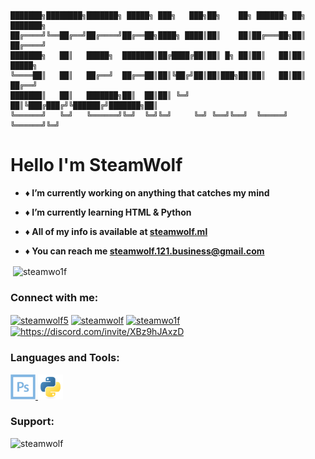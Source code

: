 ```
███████╗████████╗███████╗ █████╗ ███╗   ███╗██╗    ██╗ ██████╗ ██╗     ███████╗
██╔════╝╚══██╔══╝██╔════╝██╔══██╗████╗ ████║██║    ██║██╔═══██╗██║     ██╔════╝
███████╗   ██║   █████╗  ███████║██╔████╔██║██║ █╗ ██║██║   ██║██║     █████╗
╚════██║   ██║   ██╔══╝  ██╔══██║██║╚██╔╝██║██║███╗██║██║   ██║██║     ██╔══╝
███████║   ██║   ███████╗██║  ██║██║ ╚═╝ ██║╚███╔███╔╝╚██████╔╝███████╗██║  
╚══════╝   ╚═╝   ╚══════╝╚═╝  ╚═╝╚═╝     ╚═╝ ╚══╝╚══╝  ╚═════╝ ╚══════╝╚═╝
```


# Hello I'm SteamWolf

- **♦ I’m currently working on anything that catches my mind**

- **♦ I’m currently learning HTML & Python**

- **♦ All of my info is available at [steamwolf.ml](https://steamwolf.ml)**

- **♦ You can reach me steamwolf.121.business@gmail.com**

<p>&nbsp;<img align="center" src="https://github-readme-stats.vercel.app/api?username=steamwo1f&show_icons=true&title_color=ff9347&text_color=ff9347&bg_color=292829&locale=en" alt="steamwo1f" /></p>

<h3 align="left">Connect with me:</h3>
<p align="left">
<a href="https://twitter.com/steamwolf5" target="blank"><img align="center" src="https://raw.githubusercontent.com/rahuldkjain/github-profile-readme-generator/master/src/images/icons/Social/twitter.svg" alt="steamwolf5" height="30" width="40" /></a>
<a href="https://linkedin.com/in/steamwolf" target="blank"><img align="center" src="https://raw.githubusercontent.com/rahuldkjain/github-profile-readme-generator/master/src/images/icons/Social/linked-in-alt.svg" alt="steamwolf" height="30" width="40" /></a>
<a href="https://www.youtube.com/c/steamwo1f" target="blank"><img align="center" src="https://raw.githubusercontent.com/rahuldkjain/github-profile-readme-generator/master/src/images/icons/Social/youtube.svg" alt="steamwo1f" height="30" width="40" /></a>
<a href="https://discord.gg/https://discord.com/invite/XBz9hJAxzD" target="blank"><img align="center" src="https://raw.githubusercontent.com/rahuldkjain/github-profile-readme-generator/master/src/images/icons/Social/discord.svg" alt="https://discord.com/invite/XBz9hJAxzD" height="30" width="40" /></a>
</p>

<h3 align="left">Languages and Tools:</h3>
<p align="left"> <a href="https://www.photoshop.com/en" target="_blank" rel="noreferrer"> <img src="https://raw.githubusercontent.com/devicons/devicon/master/icons/photoshop/photoshop-line.svg" alt="photoshop" width="40" height="40"/> </a> <a href="https://www.python.org" target="_blank" rel="noreferrer"> <img src="https://raw.githubusercontent.com/devicons/devicon/master/icons/python/python-original.svg" alt="python" width="40" height="40"/> </a> </p>

<h3 align="left">Support:</h3>
<p><a href="https://ko-fi.com/steamwolf"> <img align="left" src="https://cdn.ko-fi.com/cdn/kofi3.png?v=3" height="50" width="210" alt="steamwolf" /></a></p><br><br>


